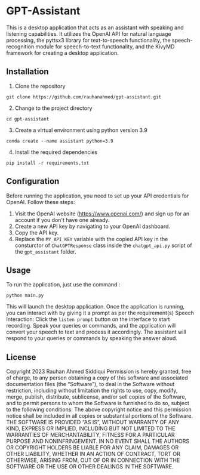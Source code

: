 # GPT-Assistant
This is a desktop application that acts as an assistant with speaking and listening capabilities. It utilizes the OpenAI API for natural language processing, the pyttsx3 library for text-to-speech functionality, the speech-recognition module for speech-to-text functionality, and the KivyMD framework for creating a desktop application.

## Installation
1. Clone the repository
```
git clone https://github.com/rauhanahmed/gpt-assistant.git
```
2. Change to the project directory
```
cd gpt-assistant
```
3. Create a virtual environment using python version 3.9
```
conda create --name assistant python=3.9
```
4. Install the required dependencies
```
pip install -r requirements.txt
```

## Configuration
Before running the application, you need to set up your API credentials for OpenAI. Follow these steps:
1. Visit the OpenAI website (https://www.openai.com/) and sign up for an account if you don't have one already.
2. Create a new API key by navigating to your OpenAI dashboard.
3. Copy the API key.
4. Replace the `MY_API_KEY` variable with the copied API key in the consturctor of `ChatGPTResponse` class inside the `chatgpt_api.py` script of the `gpt_assistant` folder.

## Usage
To run the application, just use the command :
```
python main.py
```
This will launch the desktop application.
Once the application is running, you can interact with by giving it a prompt as per the requirement(s)
Speech Interaction: Click the `listen prompt` button on the interface to start recording. Speak your queries or commands, and the application will convert your speech to text and process it accordingly.
The assistant will respond to your queries or commands by speaking the answer aloud.

## License
Copyright 2023 Rauhan Ahmed Siddiqui
Permission is hereby granted, free of charge, to any person obtaining a copy of this software and associated documentation files (the “Software”), to deal in the Software without restriction, including without limitation the rights to use, copy, modify, merge, publish, distribute, sublicense, and/or sell copies of the Software, and to permit persons to whom the Software is furnished to do so, subject to the following conditions:
The above copyright notice and this permission notice shall be included in all copies or substantial portions of the Software.
THE SOFTWARE IS PROVIDED “AS IS”, WITHOUT WARRANTY OF ANY KIND, EXPRESS OR IMPLIED, INCLUDING BUT NOT LIMITED TO THE WARRANTIES OF MERCHANTABILITY, FITNESS FOR A PARTICULAR PURPOSE AND NONINFRINGEMENT. IN NO EVENT SHALL THE AUTHORS OR COPYRIGHT HOLDERS BE LIABLE FOR ANY CLAIM, DAMAGES OR OTHER LIABILITY, WHETHER IN AN ACTION OF CONTRACT, TORT OR OTHERWISE, ARISING FROM, OUT OF OR IN CONNECTION WITH THE SOFTWARE OR THE USE OR OTHER DEALINGS IN THE SOFTWARE.
